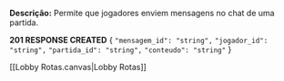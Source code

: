 **Descrição:** Permite que jogadores enviem mensagens no chat de uma partida.

**201 RESPONSE CREATED**
{
  `"mensagem_id": "string",`
  `"jogador_id": "string",`
  `"partida_id": "string",`
  `"conteudo": "string"`
}

[[Lobby Rotas.canvas|Lobby Rotas]]